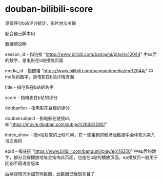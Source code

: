# douban-bilibili-score
豆瓣评分b站评分统计，影片地址关联

配合自己脚本用

数据项说明

season_id - 指链接 "https://www.bilibili.com/bangumi/play/ss12044" 中ss后的数字，是电影在b站播放页面

media_id - 指链接 "https://www.bilibili.com/bangumi/media/md12044/" 中md后的数字，是电影在b站详情页面

title - 指电影在b站的名字

score - 指电影在b站的评分

doubanfen - 指电影在豆瓣的评分

doubansubject - 指电影在链接id，如"https://movie.douban.com/subject/26683290/"

index_show - 指b站获取的上映时间，在一些番剧的剧场版数据中会体现为第几话之类的

epid - 指链接 "https://www.bilibili.com/bangumi/play/ep118250" 中ep后的数字，部分豆瓣播放地址会指向此页面，也是在b站的播放页面，ep播放页一般用于区别不同语言版本

后续视情况添加其他数据，此数据已经很多且了
